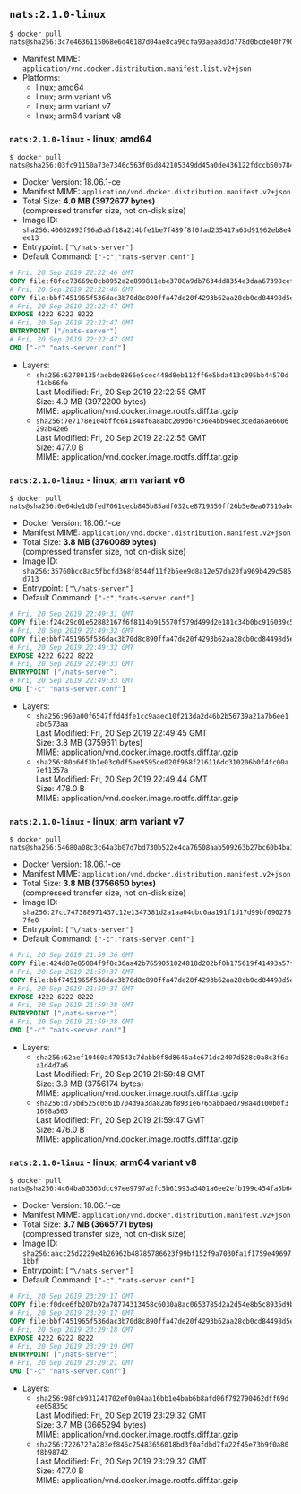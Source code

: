 ## `nats:2.1.0-linux`

```console
$ docker pull nats@sha256:3c7e4636115068e6d46187d04ae8ca96cfa93aea8d3d778d0bcde40f790f960b
```

-	Manifest MIME: `application/vnd.docker.distribution.manifest.list.v2+json`
-	Platforms:
	-	linux; amd64
	-	linux; arm variant v6
	-	linux; arm variant v7
	-	linux; arm64 variant v8

### `nats:2.1.0-linux` - linux; amd64

```console
$ docker pull nats@sha256:03fc91150a73e7346c563f05d842105349dd45a0de436122fdccb50b7844c19e
```

-	Docker Version: 18.06.1-ce
-	Manifest MIME: `application/vnd.docker.distribution.manifest.v2+json`
-	Total Size: **4.0 MB (3972677 bytes)**  
	(compressed transfer size, not on-disk size)
-	Image ID: `sha256:40662693f96a5a3f18a214bfe1be7f489f8f0fad235417a63d91962eb8e4ee13`
-	Entrypoint: `["\/nats-server"]`
-	Default Command: `["-c","nats-server.conf"]`

```dockerfile
# Fri, 20 Sep 2019 22:22:46 GMT
COPY file:f8fcc73669c0cb8952a2e899811ebe3708a9db7634dd8354e3daa67398cefafe in /nats-server 
# Fri, 20 Sep 2019 22:22:46 GMT
COPY file:bbf7451965f536dac3b70d8c890ffa47de20f4293b62aa28cb0cd84498d5e7dc in nats-server.conf 
# Fri, 20 Sep 2019 22:22:47 GMT
EXPOSE 4222 6222 8222
# Fri, 20 Sep 2019 22:22:47 GMT
ENTRYPOINT ["/nats-server"]
# Fri, 20 Sep 2019 22:22:47 GMT
CMD ["-c" "nats-server.conf"]
```

-	Layers:
	-	`sha256:627801354aebde8866e5cec448d8eb112ff6e5bda413c095bb44570df1db66fe`  
		Last Modified: Fri, 20 Sep 2019 22:22:55 GMT  
		Size: 4.0 MB (3972200 bytes)  
		MIME: application/vnd.docker.image.rootfs.diff.tar.gzip
	-	`sha256:7e7178e104bffc641848f6a8abc209d67c36e4bb94ec3ceda6ae660629ab42e6`  
		Last Modified: Fri, 20 Sep 2019 22:22:55 GMT  
		Size: 477.0 B  
		MIME: application/vnd.docker.image.rootfs.diff.tar.gzip

### `nats:2.1.0-linux` - linux; arm variant v6

```console
$ docker pull nats@sha256:0e64de1d0fed7061cecb845b85adf032ce8719350ff26b5e8ea07310abcdb730
```

-	Docker Version: 18.06.1-ce
-	Manifest MIME: `application/vnd.docker.distribution.manifest.v2+json`
-	Total Size: **3.8 MB (3760089 bytes)**  
	(compressed transfer size, not on-disk size)
-	Image ID: `sha256:35760bcc8ac5fbcfd368f8544f11f2b5ee9d8a12e57da20fa969b429c586d713`
-	Entrypoint: `["\/nats-server"]`
-	Default Command: `["-c","nats-server.conf"]`

```dockerfile
# Fri, 20 Sep 2019 22:49:31 GMT
COPY file:f24c29c01e52882167f6f8114b915570f579d499d2e181c34b0bc916039c5c6f in /nats-server 
# Fri, 20 Sep 2019 22:49:32 GMT
COPY file:bbf7451965f536dac3b70d8c890ffa47de20f4293b62aa28cb0cd84498d5e7dc in nats-server.conf 
# Fri, 20 Sep 2019 22:49:32 GMT
EXPOSE 4222 6222 8222
# Fri, 20 Sep 2019 22:49:33 GMT
ENTRYPOINT ["/nats-server"]
# Fri, 20 Sep 2019 22:49:33 GMT
CMD ["-c" "nats-server.conf"]
```

-	Layers:
	-	`sha256:960a00f6547ffd4dfe1cc9aaec10f213da2d46b2b56739a21a7b6ee1abd573aa`  
		Last Modified: Fri, 20 Sep 2019 22:49:45 GMT  
		Size: 3.8 MB (3759611 bytes)  
		MIME: application/vnd.docker.image.rootfs.diff.tar.gzip
	-	`sha256:80b6df3b1e03c0df5ee9595ce020f968f216116dc310206b0f4fc00a7ef1357a`  
		Last Modified: Fri, 20 Sep 2019 22:49:44 GMT  
		Size: 478.0 B  
		MIME: application/vnd.docker.image.rootfs.diff.tar.gzip

### `nats:2.1.0-linux` - linux; arm variant v7

```console
$ docker pull nats@sha256:54680a08c3c64a3b07d7bd730b522e4ca76508aab509263b27bc60b4ba16e39b
```

-	Docker Version: 18.06.1-ce
-	Manifest MIME: `application/vnd.docker.distribution.manifest.v2+json`
-	Total Size: **3.8 MB (3756650 bytes)**  
	(compressed transfer size, not on-disk size)
-	Image ID: `sha256:27cc747388971437c12e1347381d2a1aa04dbc0aa191f1d17d99bf0902787fe0`
-	Entrypoint: `["\/nats-server"]`
-	Default Command: `["-c","nats-server.conf"]`

```dockerfile
# Fri, 20 Sep 2019 21:59:36 GMT
COPY file:424d87e85084f9f8c36aa42b7659051024818d202bf0b175619f41493a57f6e9 in /nats-server 
# Fri, 20 Sep 2019 21:59:37 GMT
COPY file:bbf7451965f536dac3b70d8c890ffa47de20f4293b62aa28cb0cd84498d5e7dc in nats-server.conf 
# Fri, 20 Sep 2019 21:59:37 GMT
EXPOSE 4222 6222 8222
# Fri, 20 Sep 2019 21:59:38 GMT
ENTRYPOINT ["/nats-server"]
# Fri, 20 Sep 2019 21:59:38 GMT
CMD ["-c" "nats-server.conf"]
```

-	Layers:
	-	`sha256:62aef10460a470543c7dabb0f8d8646a4e671dc2407d528c0a8c3f6aa1d4d7a6`  
		Last Modified: Fri, 20 Sep 2019 21:59:48 GMT  
		Size: 3.8 MB (3756174 bytes)  
		MIME: application/vnd.docker.image.rootfs.diff.tar.gzip
	-	`sha256:d76bd525c0561b704d9a3da82a6f8931e6765abbaed798a4d100b0f31698a563`  
		Last Modified: Fri, 20 Sep 2019 21:59:47 GMT  
		Size: 476.0 B  
		MIME: application/vnd.docker.image.rootfs.diff.tar.gzip

### `nats:2.1.0-linux` - linux; arm64 variant v8

```console
$ docker pull nats@sha256:4c64ba03363dcc97ee9797a2fc5b61993a3401a6ee2efb199c454fa5b6459e0e
```

-	Docker Version: 18.06.1-ce
-	Manifest MIME: `application/vnd.docker.distribution.manifest.v2+json`
-	Total Size: **3.7 MB (3665771 bytes)**  
	(compressed transfer size, not on-disk size)
-	Image ID: `sha256:aacc25d2229e4b26962b48785786623f99bf152f9a7030fa1f1759e496971bbf`
-	Entrypoint: `["\/nats-server"]`
-	Default Command: `["-c","nats-server.conf"]`

```dockerfile
# Fri, 20 Sep 2019 23:29:17 GMT
COPY file:f0dce6fb207b92a78774313458c6030a8ac0653785d2a2d54e8b5c8935d9b6b8 in /nats-server 
# Fri, 20 Sep 2019 23:29:17 GMT
COPY file:bbf7451965f536dac3b70d8c890ffa47de20f4293b62aa28cb0cd84498d5e7dc in nats-server.conf 
# Fri, 20 Sep 2019 23:29:18 GMT
EXPOSE 4222 6222 8222
# Fri, 20 Sep 2019 23:29:19 GMT
ENTRYPOINT ["/nats-server"]
# Fri, 20 Sep 2019 23:29:21 GMT
CMD ["-c" "nats-server.conf"]
```

-	Layers:
	-	`sha256:98fcb931241702ef0a04aa16bb1e4bab6b8afd06f792790462dff69dee05835c`  
		Last Modified: Fri, 20 Sep 2019 23:29:32 GMT  
		Size: 3.7 MB (3665294 bytes)  
		MIME: application/vnd.docker.image.rootfs.diff.tar.gzip
	-	`sha256:7226727a283ef846c75483656018bd3f0afdbd7fa22f45e73b9f0a80f8b98742`  
		Last Modified: Fri, 20 Sep 2019 23:29:32 GMT  
		Size: 477.0 B  
		MIME: application/vnd.docker.image.rootfs.diff.tar.gzip
